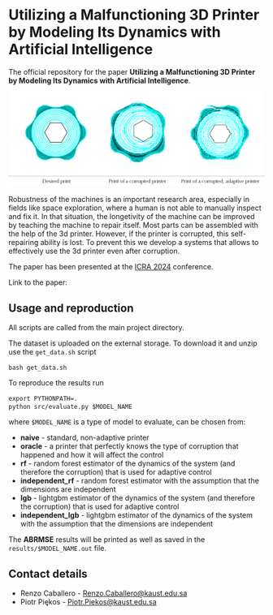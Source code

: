 # Utilizing a Malfunctioning 3D Printer by Modeling Its Dynamics with Artificial Intelligence

The official repository for the paper **Utilizing a Malfunctioning 3D Printer by Modeling Its Dynamics with Artificial Intelligence**.

![print visualization](adaptive-printer-image.png)

Robustness of the machines is an important research area, especially in fields like space exploration, where a human is not able to manually inspect and fix it.
In that situation, the longetivity of the machine can be improved by teaching the machine to repair itself. Most parts can be assembled with the help of the 3d printer. 
However, if the printer is corrupted, this self-repairing ability is lost. 
To prevent this we develop a systems that allows to effectively use the 3d printer even after corruption. 

The paper has been presented at the [ICRA 2024](https://2024.ieee-icra.org/) conference.

Link to the paper:



## Usage and reproduction

All scripts are called from the main project directory.

The dataset is uploaded on the external storage. To download it and unzip use the `get_data.sh` script


```
bash get_data.sh
```

To reproduce the results run

```
export PYTHONPATH=.
python src/evaluate.py $MODEL_NAME
```
where `$MODEL_NAME` is a type of model to evaluate, can be chosen from:
 - **naive** - standard, non-adaptive printer 
 - **oracle** - a printer that perfectly knows the type of corruption that happened and how it will affect the control
 - **rf** - random forest estimator of the dynamics of the system (and therefore the corruption) that is used for adaptive control
 - **independent_rf** - random forest estimator with the assumption that the dimensions are independent
 - **lgb** - lightgbm estimator of the dynamics of the system (and therefore the corruption) that is used for adaptive control
 - **independent_lgb** - lightgbm estimator of the dynamics of the system with the assumption that the dimensions are independent
 
The **ABRMSE** results will be printed as well as saved in the `results/$MODEL_NAME.out` file.

## Contact details
- Renzo Caballero - Renzo.Caballero@kaust.edu.sa
- Piotr Piękos - Piotr.Piekos@kaust.edu.sa


